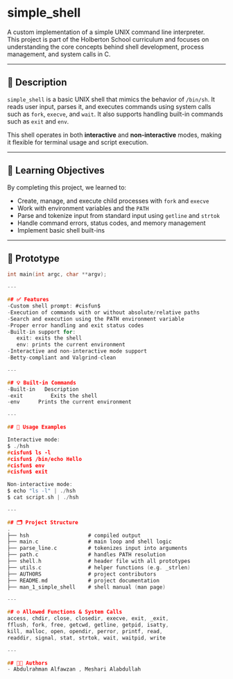 # simple_shell

A custom implementation of a simple UNIX command line interpreter.  
This project is part of the Holberton School curriculum and focuses on understanding the core concepts behind shell development, process management, and system calls in C.

---

## 📜 Description

`simple_shell` is a basic UNIX shell that mimics the behavior of `/bin/sh`. It reads user input, parses it, and executes commands using system calls such as `fork`, `execve`, and `wait`. It also supports handling built-in commands such as `exit` and `env`.

This shell operates in both **interactive** and **non-interactive** modes, making it flexible for terminal usage and script execution.

---

## 🧠 Learning Objectives

By completing this project, we learned to:

- Create, manage, and execute child processes with `fork` and `execve`
- Work with environment variables and the `PATH`
- Parse and tokenize input from standard input using `getline` and `strtok`
- Handle command errors, status codes, and memory management
- Implement basic shell built-ins

---

## 🔧 Prototype

```c
int main(int argc, char **argv);

---

## ✅ Features
-Custom shell prompt: #cisfun$
-Execution of commands with or without absolute/relative paths
-Search and execution using the PATH environment variable
-Proper error handling and exit status codes
-Built-in support for:
   exit: exits the shell
   env: prints the current environment
-Interactive and non-interactive mode support
-Betty-compliant and Valgrind-clean

---

## 💡 Built-in Commands
-Built-in	Description
-exit	      Exits the shell
-env	  Prints the current environment

---

## 🧪 Usage Examples

Interactive mode:
$ ./hsh
#cisfun$ ls -l
#cisfun$ /bin/echo Hello
#cisfun$ env
#cisfun$ exit

Non-interactive mode:
$ echo "ls -l" | ./hsh
$ cat script.sh | ./hsh

---

## 🗂️ Project Structure
.
├── hsh                   # compiled output
├── main.c                # main loop and shell logic
├── parse_line.c          # tokenizes input into arguments
├── path.c                # handles PATH resolution
├── shell.h               # header file with all prototypes
├── utils.c               # helper functions (e.g. _strlen)
├── AUTHORS               # project contributors
├── README.md             # project documentation
├── man_1_simple_shell    # shell manual (man page)

---

## ⚙️ Allowed Functions & System Calls
access, chdir, close, closedir, execve, exit, _exit,
fflush, fork, free, getcwd, getline, getpid, isatty,
kill, malloc, open, opendir, perror, printf, read,
readdir, signal, stat, strtok, wait, waitpid, write

---

## 👨‍💻 Authors
- Abdulrahman Alfawzan , Meshari Alabdullah

